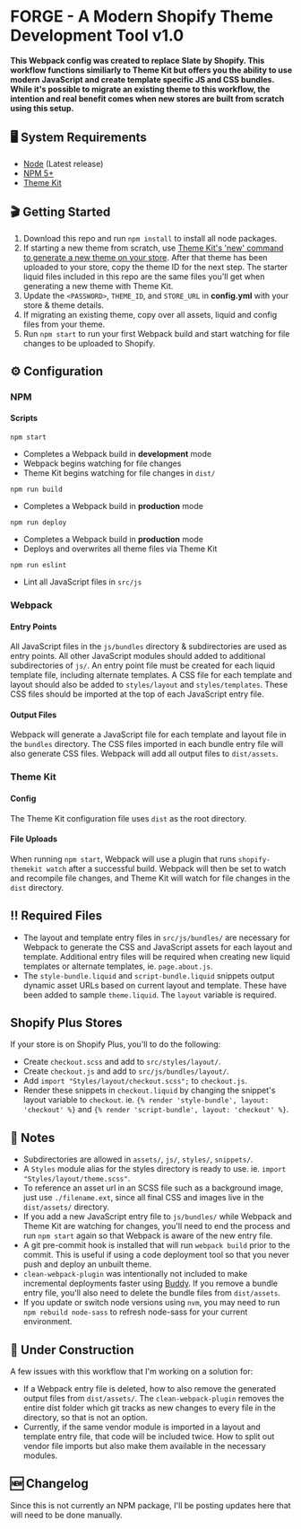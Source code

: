 # FORGE - A Modern Shopify Theme Development Tool v1.0

**This Webpack config was created to replace Slate by Shopify. This workflow functions similiarly to Theme Kit but offers you the ability to use modern JavaScript and create template specific JS and CSS bundles. While it's possible to migrate an existing theme to this workflow, the intention and real benefit comes when new stores are built from scratch using this setup.**

## 🖥 System Requirements
- [Node](https://nodejs.org/en/) (Latest release)
- [NPM 5+](https://docs.npmjs.com/try-the-latest-stable-version-of-npm)
- [Theme Kit](https://shopify.github.io/themekit/)

## 🎬 Getting Started
1. Download this repo and run `npm install` to install all node packages.
2. If starting a new theme from scratch, use [Theme Kit's 'new' command to generate a new theme on your store](https://shopify.github.io/themekit/commands/#new). After that theme has been uploaded to your store, copy the theme ID for the next step. The starter liquid files included in this repo are the same files you'll get when generating a new theme with Theme Kit.
3. Update the `<PASSWORD>`, `THEME_ID`, and `STORE_URL` in **config.yml** with your store & theme details.
4. If migrating an existing theme, copy over all assets, liquid and config files from your theme.
5. Run `npm start` to run your first Webpack build and start watching for file changes to be uploaded to Shopify.

## ⚙️ Configuration

### NPM

#### Scripts
`npm start`
- Completes a Webpack build in **development** mode
- Webpack begins watching for file changes
- Theme Kit begins watching for file changes in `dist/`

`npm run build`
- Completes a Webpack build in **production** mode

`npm run deploy`
- Completes a Webpack build in **production** mode
- Deploys and overwrites all theme files via Theme Kit

`npm run eslint`
- Lint all JavaScript files in `src/js`

### Webpack

#### Entry Points
All JavaScript files in the `js/bundles` directory & subdirectories are used as entry points. All other JavaScript modules should added to additional subdirectories of `js/`. An entry point file must be created for each liquid template file, including alternate templates. A CSS file for each template and layout should also be added to `styles/layout` and `styles/templates`. These CSS files should be imported at the top of each JavaScript entry file.

#### Output Files
Webpack will generate a JavaScript file for each template and layout file in the `bundles` directory. The CSS files imported in each bundle entry file will also generate CSS files. Webpack will add all output files to `dist/assets`.

### Theme Kit

#### Config
The Theme Kit configuration file uses `dist` as the root directory.

#### File Uploads
When running `npm start`, Webpack will use a plugin that runs `shopify-themekit watch` after a successful build. Webpack will then be set to watch and recompile file changes, and Theme Kit will watch for file changes in the `dist` directory.

## ‼️ Required Files
- The layout and template entry files in `src/js/bundles/` are necessary for Webpack to generate the CSS and JavaScript assets for each layout and template. Additional entry files will be required when creating new liquid templates or alternate templates, ie. `page.about.js`.
- The `style-bundle.liquid` and `script-bundle.liquid` snippets output dynamic asset URLs based on current layout and template. These have been added to sample `theme.liquid`. The `layout` variable is required.

## Shopify Plus Stores
If your store is on Shopify Plus, you'll to do the following:
- Create `checkout.scss` and add to `src/styles/layout/`.
- Create `checkout.js` and add to `src/js/bundles/layout/`.
- Add `import "Styles/layout/checkout.scss";` to `checkout.js`.
- Render these snippets in `checkout.liquid` by changing the snippet's layout variable to `checkout`. ie. `{% render 'style-bundle', layout: 'checkout' %}` and `{% render 'script-bundle', layout: 'checkout' %}`.

## 📝 Notes
- Subdirectories are allowed in `assets/`, `js/`, `styles/`, `snippets/`.
- A `Styles` module alias for the styles directory is ready to use. ie. `import "Styles/layout/theme.scss"`.
- To reference an asset url in an SCSS file such as a background image, just use `./filename.ext`, since all final CSS and images live in the `dist/assets/` directory.
- If you add a new JavaScript entry file to `js/bundles/` while Webpack and Theme Kit are watching for changes, you'll need to end the process and run `npm start` again so that Webpack is aware of the new entry file.
- A git pre-commit hook is installed that will run `webpack build` prior to the commit. This is useful if using a code deployment tool so that you never push and deploy an unbuilt theme.
- `clean-webpack-plugin` was intentionally not included to make incremental deployments faster using [Buddy](https://buddy.works/). If you remove a bundle entry file, you'll also need to delete the bundle files from `dist/assets`.
- If you update or switch node versions using `nvm`, you may need to run `npm rebuild node-sass` to refresh node-sass for your current environment.

## 🚧 Under Construction
A few issues with this workflow that I'm working on a solution for:
- If a Webpack entry file is deleted, how to also remove the generated output files from `dist/assets/`. The `clean-webpack-plugin` removes the entire dist folder which git tracks as new changes to every file in the directory, so that is not an option.
- Currently, if the same vendor module is imported in a layout and template entry file, that code will be included twice. How to split out vendor file imports but also make them available in the necessary modules.

## 🆕 Changelog
Since this is not currently an NPM package, I'll be posting updates here that will need to be done manually.